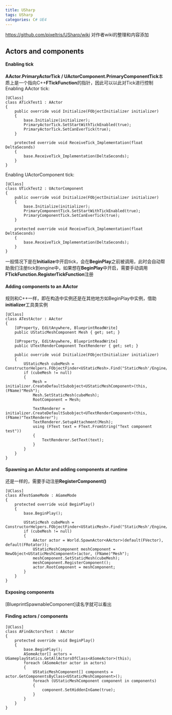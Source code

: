 ```yaml
---
title: USharp
tags: USharp
categories: C# UE4
---
```

https://github.com/pixeltris/USharp/wiki
对作者wiki的整理和内容添加

## Actors and components
#### Enabling tick
**AActor.PrimaryActorTick / UActorComponent.PrimaryComponentTick**本质上是一个指向C++**FTickFunction**的指针，因此可以以此对Tick进行控制
Enabling AActor tick:
```
[UClass]
class ATickTest1 : AActor
{
    public override void Initialize(FObjectInitializer initializer)
    {
        base.Initialize(initializer);
        PrimaryActorTick.SetStartWithTickEnabled(true);
        PrimaryActorTick.SetCanEverTick(true);
    }

    protected override void ReceiveTick_Implementation(float DeltaSeconds)
    {
        base.ReceiveTick_Implementation(DeltaSeconds);
    }
}
```
Enabling UActorComponent tick:
```
[UClass]
class UTickTest2 : UActorComponent
{
    public override void Initialize(FObjectInitializer initializer)
    {
        base.Initialize(initializer);
        PrimaryComponentTick.SetStartWithTickEnabled(true);
        PrimaryComponentTick.SetCanEverTick(true);
    }

    protected override void ReceiveTick_Implementation(float DeltaSeconds)
    {
        base.ReceiveTick_Implementation(DeltaSeconds);
    }
}
```
一般情况下是在**Initialize**中开启tick，会在**BeginPlay**之前被调用，此时会自动帮助我们注册tick到engine中，如果想在**BeginPlay**中开启，需要手动调用**FTickFunction.RegisterTickFunction**注册

#### Adding components to an AActor
规则和C++一样，即在构造中实例还是在其他地方如BeginPlay中实例，借助**initializer**工具类实例
```
[UClass]
class ATestActor : AActor
{
    [UProperty, EditAnywhere, BlueprintReadWrite]
    public UStaticMeshComponent Mesh { get; set; }

    [UProperty, EditAnywhere, BlueprintReadWrite]
    public UTextRenderComponent TextRenderer { get; set; }

    public override void Initialize(FObjectInitializer initializer)
    {
        UStaticMesh cubeMesh = ConstructorHelpers.FObjectFinder<UStaticMesh>.Find("StaticMesh'/Engine/BasicShapes/Cube.Cube'");
        if (cubeMesh != null)
        {
            Mesh = initializer.CreateDefaultSubobject<UStaticMeshComponent>(this, (FName)"Mesh");
            Mesh.SetStaticMesh(cubeMesh);
            RootComponent = Mesh;

            TextRenderer = initializer.CreateDefaultSubobject<UTextRenderComponent>(this, (FName)"TextRenderer");
            TextRenderer.SetupAttachment(Mesh);
            using (FText text = FText.FromString("Text component test"))
            {
                TextRenderer.SetText(text);
            }
        }
    }
}
```

#### Spawning an AActor and adding components at runtime
还是一样的，需要手动注册**RegisterComponent()**
```
[UClass]
class ATestGameMode : AGameMode
{
    protected override void BeginPlay()
    {
        base.BeginPlay();

        UStaticMesh cubeMesh = ConstructorHelpers.FObjectFinder<UStaticMesh>.Find("StaticMesh'/Engine/BasicShapes/Cube.Cube'");
        if (cubeMesh != null)
        {
            AActor actor = World.SpawnActor<AActor>(default(FVector), default(FRotator));
            UStaticMeshComponent meshComponent = NewObject<UStaticMeshComponent>(actor, (FName)"Mesh");
            meshComponent.SetStaticMesh(cubeMesh);
            meshComponent.RegisterComponent();
            actor.RootComponent = meshComponent;
        }
    }
}
```

#### Exposing components
[BlueprintSpawnableComponent]读名字就可以看出

#### Finding actors / components
```
[UClass]
class AFindActorsTest : AActor
{
    protected override void BeginPlay()
    {
        base.BeginPlay();
        ASomeActor[] actors = UGameplayStatics.GetAllActorsOfClass<ASomeActor>(this);
        foreach (ASomeActor actor in actors)
        {
            UStaticMeshComponent[] components = actor.GetComponentsByClass<UStaticMeshComponent>();
            foreach (UStaticMeshComponent component in components)
            {
                component.SetHiddenInGame(true);
            }
        }
    }
}
```
